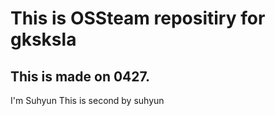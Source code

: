 # This is OSSteam repositiry for gksksla
## This is made on 0427.
I'm Suhyun
This is second by suhyun
